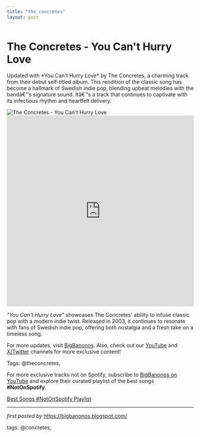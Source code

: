 ```yaml
---
title: "the concretes"
layout: post
---
```

<!-- Title of the Post -->
<h1 >The Concretes - You Can't Hurry Love</h1> <!-- Introductory Text -->
<p >Updated with *You Can't Hurry Love* by The Concretes, a charming track from their debut self-titled album. This rendition of the classic song has become a hallmark of Swedish indie pop, blending upbeat melodies with the bandâ€™s signature sound. Itâ€™s a track that continues to captivate with its infectious rhythm and heartfelt delivery.</p> <!-- Featured Image -->
<div > <img src="https://lastfm.freetls.fastly.net/i/u/ar0/23cb127f235743ffae6e63265e93bead.jpg" alt="The Concretes - You Can't Hurry Love" />
</div> <!-- YouTube Video Embed -->
<div > <iframe width="100%" height="514" src="https://www.youtube.com/embed/dw8y8uDrgR4" title="The Concretes - You Can't Hurry Love (Official Video)" frameborder="0" allow="accelerometer; autoplay; clipboard-write; encrypted-media; gyroscope; picture-in-picture; web-share" referrerpolicy="strict-origin-when-cross-origin" allowfullscreen></iframe>
</div> <!-- Song Information -->
<div > <p><em>"You Can't Hurry Love"</em> showcases The Concretes' ability to infuse classic pop with a modern indie twist. Released in 2003, it continues to resonate with fans of Swedish indie pop, offering both nostalgia and a fresh take on a timeless song.</p>
</div> <!-- Footer Links -->
<div > <p>For more updates, visit <a href="https://bigbanonos.blogspot.com/" target="_blank">BigBanonos</a>. Also, check out our <a href="https://www.youtube.com/@BigBanonos" target="_blank">YouTube</a> and <a href="https://x.com/bigbanonos" target="_blank">X/Twitter</a> channels for more exclusive content!</p>
</div> <!-- Tags -->
<p >Tags: @theconcretes,</p>


<!--Subscribe and Playlist Links-->
<div>
    <p>For more exclusive tracks not on Spotify, subscribe to <a href="https://www.youtube.com/@BigBanonos" target="_blank">BigBanonos on YouTube</a> and explore their curated playlist of the best songs <strong>#NotOnSpotify</strong>.</p>
    <p><a href="https://www.youtube.com/playlist?list=PLtuNtuTatqI0kFahUCbtbfenC_ET5O_tr" target="_blank">Best Songs #NotOnSpotify Playlist<br /></a></p></div>

<hr />

<p><em>first posted by</em> <a href="https://bigbanonos.blogspot.com/" rel="noopener" target="_new">https://bigbanonos.blogspot.com/</a></p>

<p>tags: @concretes,</p>
